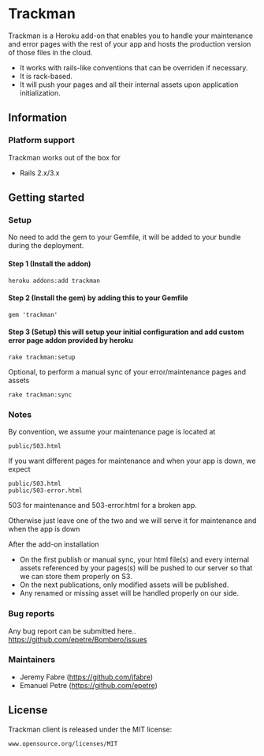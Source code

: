 # Trackman

Trackman is a Heroku add-on that enables you to handle your maintenance and error pages with the rest of your app and hosts the production version of those files in the cloud.

* It works with rails-like conventions that can be overriden if necessary.
* It is rack-based.
* It will push your pages and all their internal assets upon application initialization. 

## Information

### Platform support

Trackman works out of the box for

* Rails 2.x/3.x

## Getting started

### Setup
No need to add the gem to your Gemfile, it will be added to your bundle during the deployment.
#### Step 1 (Install the addon)
```console
heroku addons:add trackman
```
#### Step 2 (Install the gem) by adding this to your Gemfile
```console
gem 'trackman'
```
#### Step 3 (Setup) this will setup your initial configuration and add custom error page addon provided by heroku
```console
rake trackman:setup
```

Optional, to perform a manual sync of your error/maintenance pages and assets
```console
rake trackman:sync
```

### Notes
By convention, we assume your maintenance page is located at

```console
public/503.html
```

If you want different pages for maintenance and when your app is down, we expect 
```console
public/503.html
public/503-error.html
```

503 for maintenance and 503-error.html for a broken app.

Otherwise just leave one of the two and we will serve it for maintenance and when the app is down

After the add-on installation

* On the first publish or manual sync, your html file(s) and every internal assets referenced by your pages(s) will be pushed to our server so that we can store them properly on S3.
* On the next publications, only modified assets will be published. 
* Any renamed or missing asset will be handled properly on our side.

### Bug reports

Any bug report can be submitted here..
https://github.com/epetre/Bombero/issues


### Maintainers

* Jeremy Fabre (https://github.com/jfabre)
* Emanuel Petre (https://github.com/epetre)


## License

  Trackman client is released under the MIT license:

    www.opensource.org/licenses/MIT

